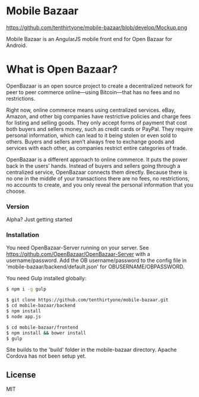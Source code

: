 # Mobile Bazaar

https://github.com/tenthirtyone/mobile-bazaar/blob/develop/Mockup.png

Mobile Bazaar is an AngularJS mobile front end for Open Bazaar for Android.

# What is Open Bazaar?

OpenBazaar is an open source project to create a decentralized network for peer to peer commerce online—using Bitcoin—that has no fees and no restrictions.

Right now, online commerce means using centralized services. eBay, Amazon, and other big companies have restrictive policies and charge fees for listing and selling goods. They only accept forms of payment that cost both buyers and sellers money, such as credit cards or PayPal. They require personal information, which can lead to it being stolen or even sold to others. Buyers and sellers aren’t always free to exchange goods and services with each other, as companies restrict entire categories of trade.

OpenBazaar is a different approach to online commerce. It puts the power back in the users’ hands. Instead of buyers and sellers going through a centralized service, OpenBazaar connects them directly. Because there is no one in the middle of your transactions there are no fees, no restrictions, no accounts to create, and you only reveal the personal information that you choose.
### Version
Alpha? Just getting started

### Installation

You need OpenBazaar-Server running on your server. See https://github.com/OpenBazaar/OpenBazaar-Server with a username/password. Add the OB username/password to the config file in 'mobile-bazaar/backend/default.json' for OBUSERNAME/OBPASSWORD.

You need Gulp installed globally:

```sh
$ npm i -g gulp
```

```sh
$ git clone https://github.com/tenthirtyone/mobile-bazaar.git
$ cd mobile-bazaar/backend
$ npm install
$ node app.js

$ cd mobile-bazaar/frontend
$ npm install && bower install
$ gulp
```

Site builds to the 'build' folder in the mobile-bazaar directory. Apache Cordova has not been setup yet. 

License
----

MIT
